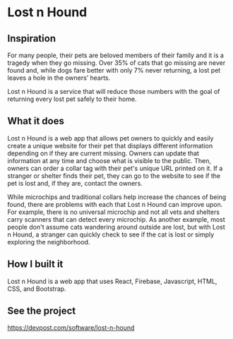 # Lost n Hound

## Inspiration
For many people, their pets are beloved members of their family and it is a tragedy when they go missing. Over 35% of cats that go missing are never found and, while dogs fare better with only 7% never returning, a lost pet leaves a hole in the owners’ hearts.

Lost n Hound is a service that will reduce those numbers with the goal of returning every lost pet safely to their home.

## What it does
Lost n Hound is a web app that allows pet owners to quickly and easily create a unique website for their pet that displays different information depending on if they are current missing. Owners can update that information at any time and choose what is visible to the public. Then, owners can order a collar tag with their pet's unique URL printed on it. If a stranger or shelter finds their pet, they can go to the website to see if the pet is lost and, if they are, contact the owners.

While microchips and traditional collars help increase the chances of being found, there are problems with each that Lost n Hound can improve upon. For example, there is no universal microchip and not all vets and shelters carry scanners that can detect every microchip. As another example, most people don't assume cats wandering around outside are lost, but with Lost n Hound, a stranger can quickly check to see if the cat is lost or simply exploring the neighborhood.

## How I built it
Lost n Hound is a web app that uses React, Firebase, Javascript, HTML, CSS, and Bootstrap.

## See the project
https://devpost.com/software/lost-n-hound 


